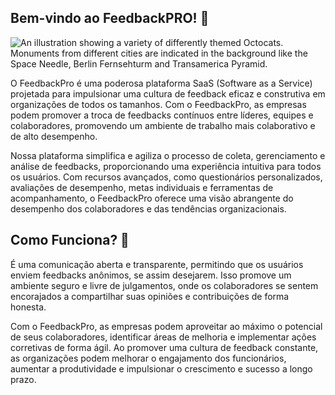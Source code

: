 ## Bem-vindo ao FeedbackPRO! 👋

![An illustration showing a variety of differently themed Octocats. Monuments from different cities are indicated in the background like the Space Needle, Berlin Fernsehturm and Transamerica Pyramid.](https://user-images.githubusercontent.com/3369400/133268513-5bfe2f93-4402-42c9-a403-81c9e86934b6.jpeg)

O FeedbackPro é uma poderosa plataforma SaaS (Software as a Service) projetada para impulsionar uma cultura de feedback eficaz e construtiva em organizações de todos os tamanhos. Com o FeedbackPro, as empresas podem promover a troca de feedbacks contínuos entre líderes, equipes e colaboradores, promovendo um ambiente de trabalho mais colaborativo e de alto desempenho.

Nossa plataforma simplifica e agiliza o processo de coleta, gerenciamento e análise de feedbacks, proporcionando uma experiência intuitiva para todos os usuários. Com recursos avançados, como questionários personalizados, avaliações de desempenho, metas individuais e ferramentas de acompanhamento, o FeedbackPro oferece uma visão abrangente do desempenho dos colaboradores e das tendências organizacionais.

## Como Funciona? 🤔

É uma comunicação aberta e transparente, permitindo que os usuários enviem feedbacks anônimos, se assim desejarem. Isso promove um ambiente seguro e livre de julgamentos, onde os colaboradores se sentem encorajados a compartilhar suas opiniões e contribuições de forma honesta.

Com o FeedbackPro, as empresas podem aproveitar ao máximo o potencial de seus colaboradores, identificar áreas de melhoria e implementar ações corretivas de forma ágil. Ao promover uma cultura de feedback constante, as organizações podem melhorar o engajamento dos funcionários, aumentar a produtividade e impulsionar o crescimento e sucesso a longo prazo.
